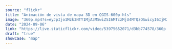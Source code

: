 ```yaml
---
source: "flickr"
title: "Animación de vista de mapa 3D en QGIS-600p-hls"
image: "360p.mp4?s=eyJpIjo1Mzk3NTY1MjA3MSwiZSI6MTczMjU4MTQzOSwicyI6IjM2MGEwMTVmYjI2MWMxOTVhNzQ5NmI5ZWFlYWIyM2Q4ODdkMmUxOGUiLCJ2IjoxfQ.mp4"
date: "2024-09-06"
link: "https://live.staticflickr.com/video/53975652071/d3bb774578/360p.mp4?s=eyJpIjo1Mzk3NTY1MjA3MSwiZSI6MTczMjU4MTQzOSwicyI6IjM2MGEwMTVmYjI2MWMxOTVhNzQ5NmI5ZWFlYWIyM2Q4ODdkMmUxOGUiLCJ2IjoxfQ"
draft: "true"
showcase: "map"
---
```

